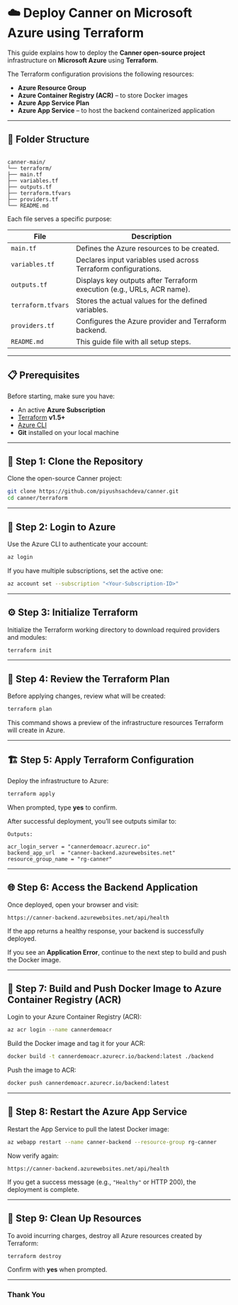 
# ☁️ Deploy Canner on Microsoft Azure using Terraform

This guide explains how to deploy the **Canner open-source project** infrastructure on **Microsoft Azure** using **Terraform**.

The Terraform configuration provisions the following resources:

- **Azure Resource Group**
- **Azure Container Registry (ACR)** – to store Docker images
- **Azure App Service Plan**
- **Azure App Service** – to host the backend containerized application

---

## 📂 Folder Structure

```

canner-main/
└── terraform/
├── main.tf
├── variables.tf
├── outputs.tf
├── terraform.tfvars
├── providers.tf
└── README.md

````

Each file serves a specific purpose:

| File | Description |
|------|--------------|
| `main.tf` | Defines the Azure resources to be created. |
| `variables.tf` | Declares input variables used across Terraform configurations. |
| `outputs.tf` | Displays key outputs after Terraform execution (e.g., URLs, ACR name). |
| `terraform.tfvars` | Stores the actual values for the defined variables. |
| `providers.tf` | Configures the Azure provider and Terraform backend. |
| `README.md` | This guide file with all setup steps. |

---

## 📋 Prerequisites

Before starting, make sure you have:

- An active **Azure Subscription**
- [Terraform](https://developer.hashicorp.com/terraform/downloads) **v1.5+**
- [Azure CLI](https://learn.microsoft.com/en-us/cli/azure/install-azure-cli)
- **Git** installed on your local machine

---

## 🚀 Step 1: Clone the Repository

Clone the open-source Canner project:

```bash
git clone https://github.com/piyushsachdeva/canner.git
cd canner/terraform
````

---

## 🔐 Step 2: Login to Azure

Use the Azure CLI to authenticate your account:

```bash
az login
```

If you have multiple subscriptions, set the active one:

```bash
az account set --subscription "<Your-Subscription-ID>"
```

---

## ⚙️ Step 3: Initialize Terraform

Initialize the Terraform working directory to download required providers and modules:

```bash
terraform init
```

---

## 🧾 Step 4: Review the Terraform Plan

Before applying changes, review what will be created:

```bash
terraform plan
```

This command shows a preview of the infrastructure resources Terraform will create in Azure.

---

## 🏗️ Step 5: Apply Terraform Configuration

Deploy the infrastructure to Azure:

```bash
terraform apply
```

When prompted, type **yes** to confirm.

After successful deployment, you’ll see outputs similar to:

```
Outputs:

acr_login_server = "cannerdemoacr.azurecr.io"
backend_app_url  = "canner-backend.azurewebsites.net"
resource_group_name = "rg-canner"
```

---

## 🌐 Step 6: Access the Backend Application

Once deployed, open your browser and visit:

```
https://canner-backend.azurewebsites.net/api/health
```

If the app returns a healthy response, your backend is successfully deployed.

If you see an **Application Error**, continue to the next step to build and push the Docker image.

---

## 🐳 Step 7: Build and Push Docker Image to Azure Container Registry (ACR)

Login to your Azure Container Registry (ACR):

```bash
az acr login --name cannerdemoacr
```

Build the Docker image and tag it for your ACR:

```bash
docker build -t cannerdemoacr.azurecr.io/backend:latest ./backend
```

Push the image to ACR:

```bash
docker push cannerdemoacr.azurecr.io/backend:latest
```

---

## 🔄 Step 8: Restart the Azure App Service

Restart the App Service to pull the latest Docker image:

```bash
az webapp restart --name canner-backend --resource-group rg-canner
```

Now verify again:

```
https://canner-backend.azurewebsites.net/api/health
```

If you get a success message (e.g., `"Healthy"` or HTTP 200), the deployment is complete.

---

## 🧹 Step 9: Clean Up Resources

To avoid incurring charges, destroy all Azure resources created by Terraform:

```bash
terraform destroy
```

Confirm with **yes** when prompted.

---

### Thank You